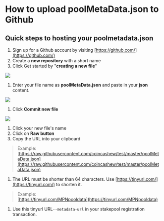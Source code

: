 # How to upload poolMetaData.json to Github

## Quick steps to hosting your poolmetadata.json

1. Sign up for a Github account by visiting [https://github.com/](https://github.com/)
2. Create a **new repository** with a short name
3. Click Get started by "**creating a new file**"

![](../../../.gitbook/assets/git1.png)

1. Enter your file name as **poolMetaData.json** and paste in your **json** content.

![](../../../.gitbook/assets/git2.png)

1. Click **Commit new file**

![](../../../.gitbook/assets/git3.png)

1. Click your new file's name
2. Click on **Raw button**
3. Copy the URL into your clipboard

> Example: [https://raw.githubusercontent.com/coincashew/test/master/poolMetaData.json](https://raw.githubusercontent.com/coincashew/test/master/poolMetaData.json)

1. The URL must be shorter than 64 characters. Use [https://tinyurl.com/](https://tinyurl.com/) to shorten it.

> Example:  
> [https://tinyurl.com/MPNpooldata](https://tinyurl.com/MPNpooldata)

1. Use this tinyurl URL`--metadata-url` in your stakepool registration transaction.

